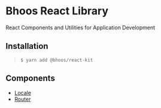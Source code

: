 # Bhoos React Library
React Components and Utilities for Application Development

## Installation
> `$ yarn add @bhoos/react-kit`

## Components
   * [Locale](docs/Locale.md)
   * [Router](docs/Router.md)
